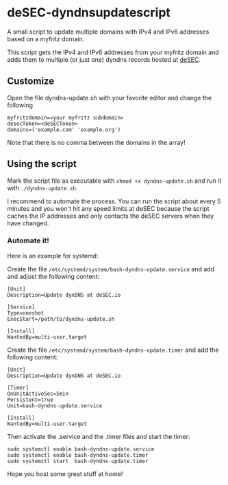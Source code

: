 # deSEC-dyndnsupdatescript
A small script to update multiple domains with IPv4 and IPv6 addresses  based on a myfritz domain.

This script gets the IPv4 and IPv6 addresses from your myfritz domain and adds them to multiple (or just one) dyndns records hosted at [deSEC](https://desec.io/).

## Customize
Open the file dyndns-update.sh with your favorite editor and change the following
```
myfritzdomain=<your myfritz subdomain>
desecToken=<deSECToken>
domains=('example.com' 'example.org')
```
Note that there is no comma between the domains in the array!

## Using the script

Mark the script file as executable with ```chmod +x dyndns-update.sh``` and run it with ```./dyndns-update.sh```.

I recommend to automate the process. You can run the script about every 5 minutes and you won't hit any speed limits at deSEC because the script caches the IP addresses and only contacts the deSEC servers when they have changed.

### Automate it!
Here is an example for systemd:

Create the file ```/etc/systemd/system/bash-dyndns-update.service``` and add and adjust the following content:
```
[Unit]
Description=Update dynDNS at deSEC.io

[Service]
Type=oneshot
ExecStart=/path/to/dyndns-update.sh

[Install]
WantedBy=multi-user.target
```

Create the file ```/etc/systemd/system/bash-dyndns-update.timer``` and add the following content:
```
[Unit]
Description=Update dynDNS at deSEC.io

[Timer]
OnUnitActiveSec=5min
Persistent=true
Unit=bash-dyndns-update.service

[Install]
WantedBy=multi-user.target
```

Then activate the .service and the .timer files and start the timer:
```
sudo systemctl enable bash-dyndns-update.service
sudo systemctl enable bash-dyndns-update.timer
sudo systemctl start  bash-dyndns-update.timer
```


Hope you host some great stuff at home!
